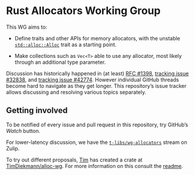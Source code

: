 # Rust Allocators Working Group

This WG aims to:

* Define traits and other APIs for memory allocators,
  with the unstable [`std::alloc::Alloc`] trait as a starting point.

* Make collections such as `Vec<T>` able to use any allocator,
  most likely through an additional type parameter.
  
Discussion has historically happened in (at least) [RFC #1398], [tracking issue #32838], and [tracking issue #42774].
However individual GitHub threads become hard to navigate as they get longer.
This repository’s issue tracker allows discussing and resolving various topics separately.


## Getting involved

To be notified of every issue and pull request in this repository, try GitHub’s *Watch* button.

For lower-latency discussion, we have the [`t-libs/wg-allocators`] stream on Zulip.

To try out different proposals, [Tim](https://github.com/TimDiekmann) has created a crate at [TimDiekmann/alloc-wg](https://github.com/TimDiekmann/alloc-wg). For more information on this consult the [readme](https://github.com/TimDiekmann/alloc-wg/blob/master/README.md).


[`std::alloc::Alloc`]: https://doc.rust-lang.org/1.34.0/std/alloc/trait.Alloc.html
[RFC #1398]: https://github.com/rust-lang/rfcs/pull/1398 "Allocators, take III"
[tracking issue #32838]: https://github.com/rust-lang/rust/issues/32838 "Allocator traits and std::heap"
[tracking issue #42774]: https://github.com/rust-lang/rust/issues/42774 "Tracking issue for custom allocators in standard collections"
[`t-libs/wg-allocators`]: https://rust-lang.zulipchat.com/#narrow/stream/197181-t-libs.2Fwg-allocators
